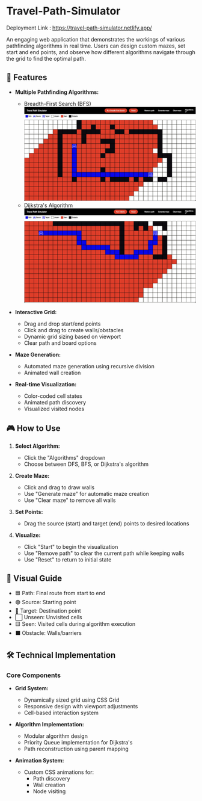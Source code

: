 # Travel-Path-Simulator

Deployment Link : https://travel-path-simulator.netlify.app/

An engaging web application that demonstrates the workings of various pathfinding algorithms in real time. Users can design custom mazes, set start and end points, and observe how different algorithms navigate through the grid to find the optimal path.

## 🌟 Features

- **Multiple Pathfinding Algorithms:**
  - Breadth-First Search (BFS)
![ScreenShot](image1.jpeg)
  - Dijkstra's Algorithm 
![ScreenShot](image2.jpeg)

- **Interactive Grid:**
  - Drag and drop start/end points
  - Click and drag to create walls/obstacles
  - Dynamic grid sizing based on viewport
  - Clear path and board options

- **Maze Generation:**
  - Automated maze generation using recursive division
  - Animated wall creation

- **Real-time Visualization:**
  - Color-coded cell states
  - Animated path discovery
  - Visualized visited nodes

## 🎮 How to Use

1. **Select Algorithm:**
   - Click the "Algorithms" dropdown
   - Choose between DFS, BFS, or Dijkstra's algorithm

2. **Create Maze:**
   - Click and drag to draw walls
   - Use "Generate maze" for automatic maze creation
   - Use "Clear maze" to remove all walls

3. **Set Points:**
   - Drag the source (start) and target (end) points to desired locations

4. **Visualize:**
   - Click "Start" to begin the visualization
   - Use "Remove path" to clear the current path while keeping walls
   - Use "Reset" to return to initial state

## 🎨 Visual Guide

- 🟦 Path: Final route from start to end
- 🟢 Source: Starting point
- 🔴 Target: Destination point
- ⬜ Unseen: Unvisited cells
- 🟨 Seen: Visited cells during algorithm execution
- ⬛ Obstacle: Walls/barriers

## 🛠️ Technical Implementation

### Core Components

- **Grid System:**
  - Dynamically sized grid using CSS Grid
  - Responsive design with viewport adjustments
  - Cell-based interaction system

- **Algorithm Implementation:**
  - Modular algorithm design
  - Priority Queue implementation for Dijkstra's
  - Path reconstruction using parent mapping

- **Animation System:**
  - Custom CSS animations for:
    - Path discovery
    - Wall creation
    - Node visiting
    

